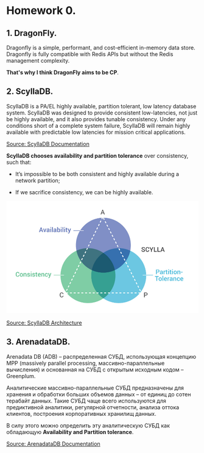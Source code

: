 # Homework 0.

## 1. DragonFly.

Dragonfly is a simple, performant, and cost-efficient in-memory data store. Dragonfly is fully compatible with Redis APIs but without the Redis management complexity.

**That's why I think DragonFly aims to be CP**.


## 2. ScyllaDB.

ScyllaDB is a PA/EL highly available, partition tolerant, low latency database system. ScyllaDB was designed to provide consistent low-latencies, not just be highly available, and it also provides tunable consistency. Under any conditions short of a complete system failure, ScyllaDB will remain highly available with predictable low latencies for mission critical applications. 

[Source: ScyllaDB Documentation](https://www.scylladb.com/glossary/cap-theorem/)

**ScyllaDB chooses availability and partition tolerance** over consistency, such that:

 - It’s impossible to be both consistent and highly available during a network partition;

- If we sacrifice consistency, we can be highly available.

![CAP ScyllaDB](scylla.jpeg)

[Source: ScyllaDB Architecture](https://opensource.docs.scylladb.com/stable/architecture/architecture-fault-tolerance.html)


## 3. ArenadataDB.

Arenadata DB (ADB) – распределенная СУБД, использующая концепцию MPP (massively parallel processing, массивно-параллельные вычисления) и основанная на СУБД с открытым исходным кодом – Greenplum.

Аналитические массивно-параллельные СУБД предназначены для хранения и обработки больших объемов данных – от единиц до сотен терабайт данных. Такие СУБД чаще всего используются для предиктивной аналитики, регулярной отчетности, анализа оттока клиентов, построения корпоративных хранилищ данных.

В силу этого можно определить эту аналитическую СУБД как обладающую  **Availability and Partition tolerance**.

[Source: ArenadataDB Documentation](https://docs.arenadata.io/adb/index.html/)
